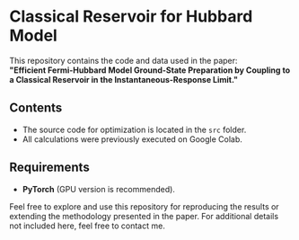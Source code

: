 # Classical Reservoir for Hubbard Model

This repository contains the code and data used in the paper:  
**"Efficient Fermi-Hubbard Model Ground-State Preparation by Coupling to a Classical Reservoir in the Instantaneous-Response Limit."**

## Contents
- The source code for optimization is located in the `src` folder.  
- All calculations were previously executed on Google Colab.

## Requirements
- **PyTorch** (GPU version is recommended).

Feel free to explore and use this repository for reproducing the results or extending the methodology presented in the paper. For additional details not included here, feel free to contact me.
